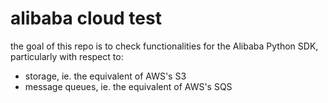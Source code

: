 # alibaba cloud test

the goal of this repo is to check functionalities for the Alibaba Python SDK, particularly with respect to:

- storage, ie. the equivalent of AWS's S3
- message queues, ie. the equivalent of AWS's SQS

